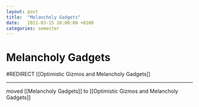 ```yaml
---
layout: post
title:  "Melancholy Gadgets"
date:   2011-03-15 10:00:00 +0100
categories: semester
---
```


# Melancholy Gadgets

#REDIRECT [[Optimistic Gizmos and Melancholy Gadgets]]

---

moved [[Melancholy Gadgets]] to [[Optimistic Gizmos and Melancholy Gadgets]]
